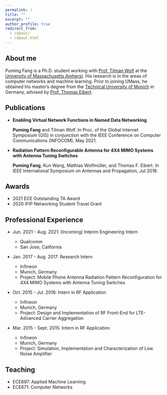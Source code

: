 ```yaml
---
permalink: /
title: ""
excerpt: ""
author_profile: true
redirect_from: 
  - /about/
  - /about.html
---
```


## About me
Puming Fang is a Ph.D. student working with [Prof. Tilman Wolf](http://www.ecs.umass.edu/ece/wolf/) at the [University of Massachusetts Amherst](https://www.umass.edu/). His research is in the areas of computer networks and machine learning.  Prior to joining UMass, he obtained his master’s degree from the [Technical University of Munich](https://www.tum.de/en/) in Germany, advised by [Prof. Thomas Eibert](https://www.ei.tum.de/en/hft/people/professors/prof-dr-ing-thomas-eibert/prof-dr-ing-thomas-eibert/). 

## Publications
* **Enabling Virtual Network Functions in Named Data Networking**

  **Puming Fang** and Tilman Wolf. In Proc. of the Global Internet Symposium (GIS) in conjunction with the IEEE Conference on Computer Communications (INFOCOM), May    2021.
* **Radiation Pattern Reconfigurable Antenna for 4X4 MIMO Systems with Antenna Tuning Switches**

  **Puming Fang**, Kun Wang, Mathias Wolfmüller, and Thomas F. Eibert. In IEEE International Symposium on Antennas and Propagation, Jul 2018. 

## Awards
*  2021 ECE Outstanding TA Award
*  2020 IFIP Networking Student Travel Grant

## Professional Experience
* Jun. 2021 - Aug. 2021: (Incoming) Interim Engineering Intern 
  * Qualcomm
  * San Jose, California
* Jan. 2017 - Aug. 2017: Research Intern
  * Infineon 
  * Munich, Germany
  * Project: Mobile Phone Antenna Radiation Pattern Reconfiguration for 4X4 MIMO Systems with Antenna Tuning Switches
    
* Oct. 2015 - Jul. 2016: Intern in RF Application
  * Infineon 
  * Munich, Germany
  * Project: Design and Implementation of RF Front-End for LTE-Advanced Carrier Aggregation
   
* Mar. 2015 - Sept. 2015: Intern in RF Application
  * Infineon 
  * Munich, Germany
  * Project: Simulation, Implementation and Characterization of Low Noise Amplifier

## Teaching
* ECE697: Applied Machine Learning 
* ECE671: Computer Networks 

